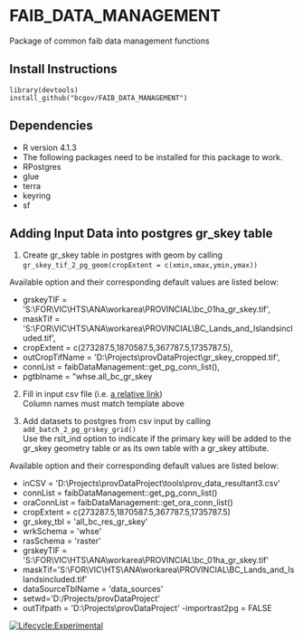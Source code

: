 # FAIB_DATA_MANAGEMENT
Package of common faib data management functions

## Install Instructions
```
library(devtools)
install_github("bcgov/FAIB_DATA_MANAGEMENT")
```

## Dependencies
 - R version 4.1.3
 - The following packages need to be installed for this package to work.
 - RPostgres
 - glue
 - terra
 - keyring
 - sf

## Adding Input Data into postgres gr_skey table

1.  Create gr_skey table in postgres with geom by calling  <br> 
    ```gr_skey_tif_2_pg_geom(cropExtent = c(xmin,xmax,ymin,ymax))```<br> 
    
Available option and their corresponding default values are listed below:
 - grskeyTIF = 'S:\\FOR\\VIC\\HTS\\ANA\\workarea\\PROVINCIAL\\bc_01ha_gr_skey.tif',
 - maskTif = 'S:\\FOR\\VIC\\HTS\\ANA\\workarea\\PROVINCIAL\\BC_Lands_and_Islandsincluded.tif',
 - cropExtent = c(273287.5,1870587.5,367787.5,1735787.5),
 - outCropTifName = 'D:\\Projects\\provDataProject\\gr_skey_cropped.tif',
 - connList = faibDataManagement::get_pg_conn_list(),
 - pgtblname = "whse.all_bc_gr_skey
    
2.  Fill in input csv file (i.e. [a relative link](inputsDatasets2load2PG.csv)) <br>
    Column names must match template above


    
3.  Add datasets to postgres from csv input by calling <br> 
    ```add_batch_2_pg_grskey_grid()```  <br>                                                                    Use the rslt_ind option to indicate if the primary key will be added to the gr_skey geometry table or as its own table with a gr_skey attibute. <br> 

Available option and their corresponding default values are listed below:
 - inCSV = 'D:\\Projects\\provDataProject\\tools\\prov_data_resultant3.csv'
 - connList = faibDataManagement::get_pg_conn_list()
 - oraConnList = faibDataManagement::get_ora_conn_list()
 - cropExtent = c(273287.5,1870587.5,367787.5,1735787.5)
 - gr_skey_tbl = 'all_bc_res_gr_skey'
 - wrkSchema = 'whse'
 - rasSchema = 'raster'
 - grskeyTIF = 'S:\\FOR\\VIC\\HTS\\ANA\\workarea\\PROVINCIAL\\bc_01ha_gr_skey.tif'
 - maskTif='S:\\FOR\\VIC\\HTS\\ANA\\workarea\\PROVINCIAL\\BC_Lands_and_Islandsincluded.tif'
 - dataSourceTblName = 'data_sources'
 - setwd='D:/Projects/provDataProject'
 - outTifpath = 'D:\\Projects\\provDataProject'
 -importrast2pg = FALSE





[![Lifecycle:Experimental](https://img.shields.io/badge/Lifecycle-Experimental-339999)](<Redirect-URL>)
